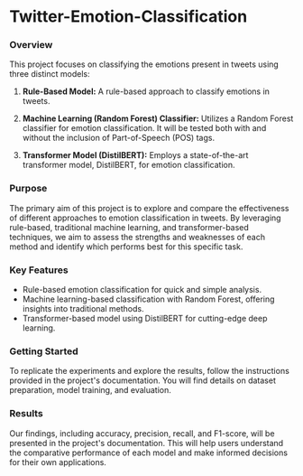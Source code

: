 # Twitter-Emotion-Classification


### Overview
This project focuses on classifying the emotions present in tweets using three distinct models:

1. **Rule-Based Model:** A rule-based approach to classify emotions in tweets.

2. **Machine Learning (Random Forest) Classifier:** Utilizes a Random Forest classifier for emotion classification. It will be tested both with and without the inclusion of Part-of-Speech (POS) tags.

3. **Transformer Model (DistilBERT):** Employs a state-of-the-art transformer model, DistilBERT, for emotion classification.

### Purpose
The primary aim of this project is to explore and compare the effectiveness of different approaches to emotion classification in tweets. By leveraging rule-based, traditional machine learning, and transformer-based techniques, we aim to assess the strengths and weaknesses of each method and identify which performs best for this specific task.

### Key Features
- Rule-based emotion classification for quick and simple analysis.
- Machine learning-based classification with Random Forest, offering insights into traditional methods.
- Transformer-based model using DistilBERT for cutting-edge deep learning.

### Getting Started
To replicate the experiments and explore the results, follow the instructions provided in the project's documentation. You will find details on dataset preparation, model training, and evaluation.

### Results
Our findings, including accuracy, precision, recall, and F1-score, will be presented in the project's documentation. This will help users understand the comparative performance of each model and make informed decisions for their own applications.






